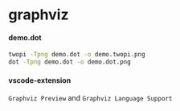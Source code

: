 # graphviz

#### demo.dot

```sh
twopi -Tpng demo.dot -o demo.twopi.png
dot -Tpng demo.dot -o demo.dot.png
```

#### vscode-extension

`Graphviz Preview` and `Graphviz Language Support`

